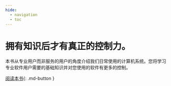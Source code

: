 ```yaml
---
hide:
  - navigation
  - toc
---
```


# 拥有知识后才有真正的控制力。

本书从专业用户而非服务的用户的角度介绍我们日常使用的计算机系统。您将学习专业软件用户需要的基础知识并对您使用的软件有更多的控制。

[阅读本书](/zh-Hans/introduction){: .md-button }
